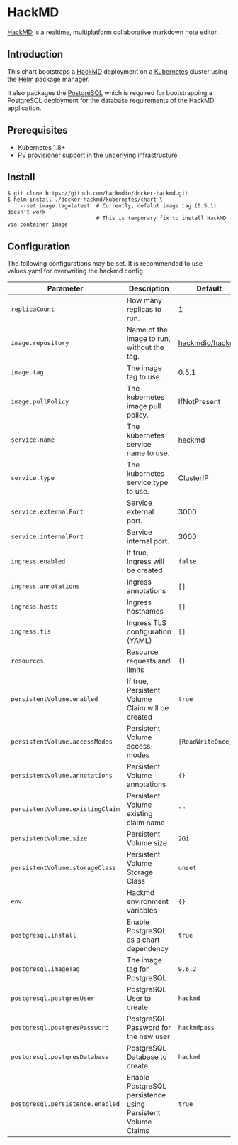 # HackMD

[HackMD](https://hackmd.io) is a realtime, multiplatform collaborative markdown note editor.

## Introduction

This chart bootstraps a [HackMD](https://github.com/hackmdio/docker-hackmd) deployment on a [Kubernetes](http://kubernetes.io) cluster using the [Helm](https://helm.sh) package manager.

It also packages the [PostgreSQL](https://github.com/kubernetes/charts/tree/master/stable/postgresql) which is required for bootstrapping a PostgreSQL deployment for the database requirements of the HackMD application.

## Prerequisites

- Kubernetes 1.8+
- PV provisioner support in the underlying infrastructure

## Install

```console
$ git clone https://github.com/hackmdio/docker-hackmd.git
$ helm install ./docker-hackmd/kubernetes/chart \
    --set image.tag=latest  # Currently, defalut image tag (0.5.1) doesn't work
                            # This is temporary fix to install HackMD via container image
```

## Configuration

The following configurations may be set. It is recommended to use values.yaml for overwriting the hackmd config.

Parameter | Description | Default
--------- | ----------- | -------
`replicaCount` | How many replicas to run. | 1
`image.repository` | Name of the image to run, without the tag. | [hackmdio/hackmd](https://github.com/hackmdio/docker-hackmd)
`image.tag` | The image tag to use. | 0.5.1
`image.pullPolicy` | The kubernetes image pull policy. | IfNotPresent
`service.name` | The kubernetes service name to use. | hackmd
`service.type` | The kubernetes service type to use. | ClusterIP
`service.externalPort` | Service external port. | 3000
`service.internalPort` | Service internal port. | 3000
`ingress.enabled` | If true, Ingress will be created | `false`
`ingress.annotations` | Ingress annotations | `[]`
`ingress.hosts` | Ingress hostnames | `[]`
`ingress.tls` | Ingress TLS configuration (YAML) | `[]`
`resources` | Resource requests and limits | `{}`
`persistentVolume.enabled` | If true, Persistent Volume Claim will be created | `true`
`persistentVolume.accessModes` | Persistent Volume access modes | `[ReadWriteOnce]`
`persistentVolume.annotations` | Persistent Volume annotations | `{}`
`persistentVolume.existingClaim` | Persistent Volume existing claim name | `""`
`persistentVolume.size` | Persistent Volume size | `2Gi`
`persistentVolume.storageClass` | Persistent Volume Storage Class |  `unset`
`env` | Hackmd environment variables | `{}`
`postgresql.install` | Enable PostgreSQL as a chart dependency | `true`
`postgresql.imageTag` | The image tag for PostgreSQL | `9.6.2`
`postgresql.postgresUser` | PostgreSQL User to create | `hackmd`
`postgresql.postgresPassword` | PostgreSQL Password for the new user | `hackmdpass`
`postgresql.postgresDatabase` | PostgreSQL Database to create | `hackmd`
`postgresql.persistence.enabled` | Enable PostgreSQL persistence using Persistent Volume Claims | `true`
